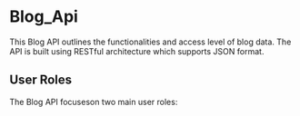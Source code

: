 # Blog_Api
This Blog API outlines the functionalities and access level of blog data. The API is built using RESTful architecture which supports JSON format.   
## User Roles  
The Blog API focuseson two main user roles:
